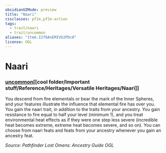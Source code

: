 ```yaml
---
obsidianUIMode: preview
title: "Naari"
cssclasses: pf2e,pf2e-action
tags:
  - trait/naari
  - trait/uncommon
aliases: "Item.I2f6AnEMIVb2PDc8"
license: OGL
---
```

# Naari

### [uncommon](cool%20folder/Important%20stuff/Bestiary/zz_traits/uncommon.md "Uncommon Rarity Trait")[[cool folder/Important stuff/Reference/Heritages/Versatile Heritages/Naari]]






You descend from fire elementals or bear the mark of the Inner Spheres, and your features illustrate the influence that elemental fire has over you. You gain the naari trait, in addition to the traits from your ancestry. You gain resistance to fire equal to half your level (minimum 1), and you treat environmental heat effects as if they were one step less severe (incredible heat becomes extreme, extreme heat becomes severe, and so on). You can choose from naari feats and feats from your ancestry whenever you gain an ancestry feat.

*Source: Pathfinder Lost Omens: Ancestry Guide*
*OGL*